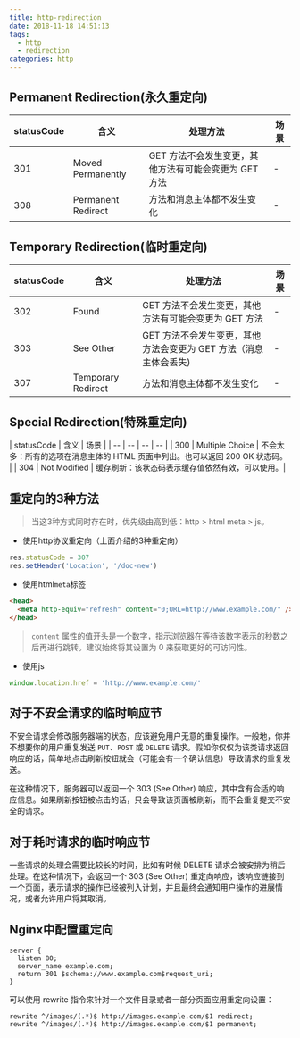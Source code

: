 ```yaml
---
title: http-redirection
date: 2018-11-18 14:51:13
tags:
  - http
  - redirection
categories: http
---
```


## Permanent Redirection(永久重定向)

| statusCode | 含义 | 处理方法 | 场景 |
| -- | -- | -- | -- |
| 301 | 	Moved Permanently | GET 方法不会发生变更，其他方法有可能会变更为 GET 方法 | - |
| 308 | Permanent Redirect | 方法和消息主体都不发生变化 | - |

## Temporary Redirection(临时重定向)

| statusCode | 含义 | 处理方法 | 场景 |
| -- | -- | -- | -- |
| 302 | Found | GET 方法不会发生变更，其他方法有可能会变更为 GET 方法 | - |
| 303 | See Other | GET 方法不会发生变更，其他方法会变更为 GET 方法（消息主体会丢失) | - |
| 307 | Temporary Redirect | 方法和消息主体都不发生变化 | - |

## Special Redirection(特殊重定向)

| statusCode | 含义 | 场景 |
| -- | -- | -- | -- |
| 300 | Multiple Choice | 不会太多：所有的选项在消息主体的 HTML 页面中列出。也可以返回 200 OK 状态码。 |
| 304 | Not Modified | 缓存刷新：该状态码表示缓存值依然有效，可以使用。|

## 重定向的3种方法
> 当这3种方式同时存在时，优先级由高到低：http > html meta > js。

- 使用http协议重定向（上面介绍的3种重定向）

``` js
res.statusCode = 307
res.setHeader('Location', '/doc-new')
```

- 使用html`meta`标签

``` html
<head> 
  <meta http-equiv="refresh" content="0;URL=http://www.example.com/" />
</head>
```

> `content` 属性的值开头是一个数字，指示浏览器在等待该数字表示的秒数之后再进行跳转。建议始终将其设置为 0 来获取更好的可访问性。

- 使用js

``` js
window.location.href = 'http://www.example.com/'
```

## 对于不安全请求的临时响应节
不安全请求会修改服务器端的状态，应该避免用户无意的重复操作。一般地，你并不想要你的用户重复发送 `PUT`、`POST` 或 `DELETE` 请求。假如你仅仅为该类请求返回响应的话，简单地点击刷新按钮就会（可能会有一个确认信息）导致请求的重复发送。

在这种情况下，服务器可以返回一个 303 (See Other) 响应，其中含有合适的响应信息。如果刷新按钮被点击的话，只会导致该页面被刷新，而不会重复提交不安全的请求。

## 对于耗时请求的临时响应节
一些请求的处理会需要比较长的时间，比如有时候 DELETE 请求会被安排为稍后处理。在这种情况下，会返回一个 303 (See Other)  重定向响应，该响应链接到一个页面，表示请求的操作已经被列入计划，并且最终会通知用户操作的进展情况，或者允许用户将其取消。

## Nginx中配置重定向

``` nginx
server {
  listen 80;
  server_name example.com;
  return 301 $schema://www.example.com$request_uri;
}
```

可以使用 rewrite 指令来针对一个文件目录或者一部分页面应用重定向设置：

``` nginx
rewrite ^/images/(.*)$ http://images.example.com/$1 redirect;
rewrite ^/images/(.*)$ http://images.example.com/$1 permanent;
```
